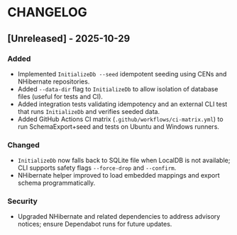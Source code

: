 # CHANGELOG

## [Unreleased] - 2025-10-29

### Added
- Implemented `InitializeDb --seed` idempotent seeding using CENs and NHibernate repositories.
- Added `--data-dir` flag to `InitializeDb` to allow isolation of database files (useful for tests and CI).
- Added integration tests validating idempotency and an external CLI test that runs `InitializeDb` and verifies seeded data.
- Added GitHub Actions CI matrix (`.github/workflows/ci-matrix.yml`) to run SchemaExport+seed and tests on Ubuntu and Windows runners.

### Changed
- `InitializeDb` now falls back to SQLite file when LocalDB is not available; CLI supports safety flags `--force-drop` and `--confirm`.
- NHibernate helper improved to load embedded mappings and export schema programmatically.

### Security
- Upgraded NHibernate and related dependencies to address advisory notices; ensure Dependabot runs for future updates.

